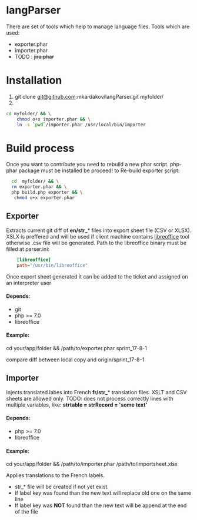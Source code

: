 # langParser

There are set of tools which help to manage language files.
Tools which are used:
* exporter.phar
* importer.phar
* TODO : ~~jira.phar~~ 

# Installation
1. git clone git@github.com:mkardakov/langParser.git myfolder/
2. 
```bash
cd myfolder/ && \
    chmod o+x importer.phar && \
    ln -s `pwd`/importer.phar /usr/local/bin/importer 
```    

# Build process
Once you want to contribute you need to rebuild a new phar script. php-phar package must be installed be proceed!
to Re-build exporter script:
```bash
  cd  myfolder/ && \
  rm exporter.phar && \
  php build.php exporter && \
   chmod o+x exporter.phar
```
    

## Exporter
  Extracts current git diff of **en/str_**\* files into export sheet file (CSV or XLSX).
  XSLX is preffered and will be used if client machine contains [libreoffice](https://www.libreoffice.org/download/download/) tool otherwise .csv file will be generated.
  Path to the libreoffice binary must be filled at parser.ini:
```ini
    [libreoffice]
    path="/usr/bin/libreoffice"
```            
Once export sheet generated it can be added to the ticket and assigned on an interpreter user
#### Depends:
* git
* php \>= 7.0
* libreoffice
#### Example: 
  cd your/app/folder && /path/to/exporter.phar sprint_17-8-1 
  
  compare diff between local copy and origin/sprint_17-8-1

## Importer
  Injects translated labes into French **fr/str_**\* translation files. XSLT and CSV sheets are allowed only.
  TODO: does not process correctly lines with multiple variables, like: __strtable = strRecord = 'some text'__ 
          
#### Depends:
* php \>= 7.0
* libreoffice

#### Example: 
  cd your/app/folder && /path/to/importer.phar /path/to/importsheet.xlsx 
  
  Applies translations to the French labels.
  * str_\* file will be created if not yet exist. 
  * If label key was found than the new text will replace old one on the same line  
  * If label key was **NOT** found than the new text will be append at the end of the file
    
    

